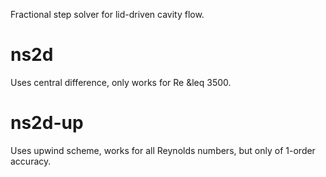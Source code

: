 Fractional step solver for lid-driven cavity flow.
# ns2d
Uses central difference, only works for Re &leq 3500.
# ns2d-up
Uses upwind scheme, works for all Reynolds numbers, but only of 1-order accuracy.
